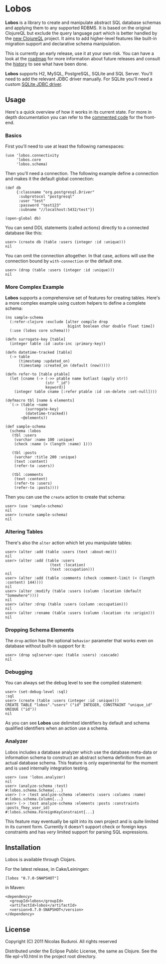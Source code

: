 # Lobos

**Lobos** is a library to create and manipulate abstract SQL database
schemas and applying them to any supported RDBMS. It is based on the
original ClojureQL but exclude the query language part which is better
handled by the [new ClojureQL] project. It aims to add higher-level
features like built-in migration support and declarative schema
manipulation.

This is currently an early release, use it at your own risk. You can
have a look at the [roadmap] for more information about future releases
and consult the [history] to see what have been done.

**Lobos** supports H2, MySQL, PostgreSQL, SQLite and SQL Server. You'll
need to add the relevant JDBC driver manually. For SQLite you'll need a
custom [SQLite JDBC driver].

## Usage

Here's a quick overview of how it works in its current state. For more
in depth documentation you can refer to the [commented code] for the
front-end.

### Basics

First you'll need to use at least the following namespaces:
    
    (use 'lobos.connectivity
         'lobos.core
         'lobos.schema)

Then you'll need a connection. The following example define a connection
and makes it the default global connection:
    
    (def db
         {:classname "org.postgresql.Driver"
          :subprotocol "postgresql"
          :user "test"
          :password "test123"
          :subname "//localhost:5432/test"})

    (open-global db)

You can send DDL statements (called *actions*) directly to a connected
database like this:

    user> (create db (table :users (integer :id :unique)))
    nil

You can omit the connection altogether. In that case, actions will use
the connection bound by `with-connection` or the default one.

    user> (drop (table :users (integer :id :unique)))
    nil

### More Complex Example

**Lobos** supports a comprehensive set of features for creating tables.
Here's a more complex example using custom helpers to define a complete
schema:

    (ns sample-schema
      (:refer-clojure :exclude [alter compile drop
                                bigint boolean char double float time])
      (:use (lobos core schema)))
    
    (defn surrogate-key [table]
      (integer table :id :auto-inc :primary-key))
    
    (defn datetime-tracked [table]
      (-> table
          (timestamp :updated_on)
          (timestamp :created_on (default (now)))))
    
    (defn refer-to [table ptable]
      (let [cname (-> (->> ptable name butlast (apply str))
                      (str "_id")
                      keyword)]
        (integer table cname [:refer ptable :id :on-delete :set-null])))
    
    (defmacro tbl [name & elements]
      `(-> (table ~name
             (surrogate-key)
             (datetime-tracked))
           ~@elements))
    
    (def sample-schema
      (schema :lobos
       (tbl :users
        (varchar :name 100 :unique)
        (check :name (> (length :name) 1)))
    
       (tbl :posts
        (varchar :title 200 :unique)
        (text :content)
        (refer-to :users))
    
       (tbl :comments
        (text :content)
        (refer-to :users)
        (refer-to :posts))))

Then you can use the `create` action to create that schema:

    user> (use 'sample-schema)
    nil
    user> (create sample-schema)
    nil

### Altering Tables

There's also the `alter` action which let you manipulate tables:

    user> (alter :add (table :users (text :about-me)))
    nil
    user> (alter :add (table :users
                        (text :location)
                        (text :occupation)))
    nil
    user> (alter :add (table :comments (check :comment-limit (< (length :content) 144))))
    nil
    user> (alter :modify (table :users (column :location (default "Somewhere"))))
    nil
    user> (alter :drop (table :users (column :occupation)))
    nil
    user> (alter :rename (table :users (column :location :to :origin)))
    nil

### Dropping Schema Elements

The `drop` action has the optional `behavior` parameter that works even
on database without built-in support for it:

    user> (drop sqlserver-spec (table :users) :cascade)
    nil

### Debugging

You can always set the debug level to see the compiled statement:

    user> (set-debug-level :sql)
    :sql
    user> (create (table :users (integer :id :unique)))
    CREATE TABLE "lobos"."users" ("id" INTEGER, CONSTRAINT "unique_id" UNIQUE ("id"))
    nil

As you can see **Lobos** use delimited identifiers by default and schema
qualified identifiers when an action use a schema.

### Analyzer

Lobos includes a database analyzer which use the database meta-data or
information schema to construct an abstract schema definition from an
actual database schema. This feature is only experimental for the
moment and is used internally integration testing.

    user> (use 'lobos.analyzer)
    nil
    user> (analyze-schema :test)
    #:lobos.schema.Schema{...}
    user> (-> :test analyze-schema :elements :users :columns :name)
    #:lobos.schema.Column{...}
    user> (-> :test analyze-schema :elements :posts :constraints :posts_fkey_user_id)
    #:lobos.schema.ForeignKeyConstraint{...}

This feature may eventually be split into its own project and is quite
limited in its current form. Currently it doesn't support check or
foreign keys constraints and has *very* limited support for parsing SQL
expressions.

## Installation

Lobos is available through Clojars.

For the latest release, in Cake/Leiningen:

    [lobos "0.7.0-SNAPSHOT"]

in Maven:

    <dependency>
      <groupId>lobos</groupId>
      <artifactId>lobos</artifactId>
      <version>0.7.0-SNAPSHOT</version>
    </dependency>

## License

Copyright (C) 2011 Nicolas Buduroi. All rights reserved

Distributed under the Eclipse Public License, the same as Clojure. See
the file epl-v10.html in the project root directory.

[new ClojureQL]: https://github.com/LauJensen/clojureql
[roadmap]: https://github.com/budu/lobos/blob/master/roadmap.md
[history]: https://github.com/budu/lobos/blob/master/history.md
[SQLite JDBC driver]: https://github.com/budu/sqlitejdbc
[commented code]: http://budu.github.com/lobos/doc/uberdoc.frontend.html
